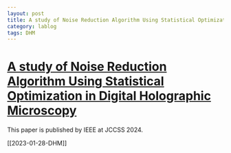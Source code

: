 ```yaml
---
layout: post
title: A study of Noise Reduction Algorithm Using Statistical Optimization in Digital Holographic Microscopy
category: lablog
tags: DHM
---
```

# [A study of Noise Reduction Algorithm Using Statistical Optimization in Digital Holographic Microscopy](https://ieeexplore.ieee.org/abstract/document/10613728/)

This paper is published by IEEE at JCCSS 2024.

[[2023-01-28-DHM]]
